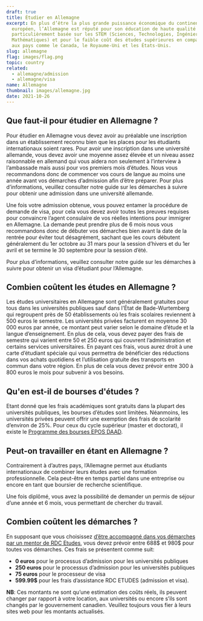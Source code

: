 ```yaml
---
draft: true
title: Étudier en Allemagne
excerpt: En plus d’être la plus grande puissance économique du continent
  européen, l’Allemagne est réputé pour son éducation de haute qualité qui est
  particulièrement basée sur les STEM (Sciences, Technologies, Ingénieries et
  Mathématiques) et pour le faible coût des études supérieures en comparaison
  aux pays comme le Canada, le Royaume-Uni et les États-Unis.
slug: allemagne
flag: images/flag.png
topic: country
related:
  - allemagne/admission
  - allemagne/visa
name: Allemagne
thumbnail: images/allemagne.jpg
date: 2021-10-26
---
```

## Que faut-il pour étudier en Allemagne ?

Pour étudier en Allemagne vous devez avoir au préalable une inscription dans un établissement reconnu bien que les places pour les étudiants internationaux soient rares. Pour avoir une inscription dans une université allemande, vous devez avoir une moyenne assez élevée et un niveau assez raisonnable en allemand qui vous aidera non seulement à l’interview à l’ambassade mais aussi pour vos premiers mois d’études. Nous vous recommandons donc de commencer vos cours de langue au moins une année avant vos démarches d’admission afin d’être préparer. Pour plus d’informations, veuillez consulter notre guide sur les démarches à suivre pour obtenir une admission dans une université allemande.

Une fois votre admission obtenue, vous pouvez entamer la procédure de demande de visa, pour cela vous devez avoir toutes les preuves requises pour convaincre l’agent consulaire de vos réelles intentions pour immigrer en Allemagne. La demande peut prendre plus de 6 mois nous vous recommandons donc de débuter vos démarches bien avant la date de la rentrée pour éviter tout désagrément, sachant que les cours débutent généralement du 1er octobre au 31 mars pour la session d’hivers et du 1er avril et se termine le 30 septembre pour la session d’été.

Pour plus d’informations, veuillez consulter notre guide sur les démarches à suivre pour obtenir un visa d’étudiant pour l’Allemagne.

## Combien coûtent les études en Allemagne ?

Les études universitaires en Allemagne sont généralement gratuites pour tous dans les universités publiques sauf dans l'État de Bade-Wurtemberg qui regroupent près de 50 établissements où les frais scolaires reviennent à 500 euros le semestre. Les universités privées facturent en moyenne 30 000 euros par année, ce montant peut varier selon le domaine d’étude et la langue d’enseignement. En plus de cela, vous devez payer des frais de semestre qui varient entre 50 et 250 euros qui couvrent l’administration et certains services universitaires. En payant ces frais, vous aurez droit à une carte d’étudiant spéciale qui vous permettra de bénéficier des réductions dans vos achats quotidiens et l’utilisation gratuite des transports en commun dans votre région. En plus de cela vous devez prévoir entre 300 à 800 euros le mois pour subvenir à vos besoins.

## Qu'en est-il de bourses d'études ?

Etant donné que les frais académiques sont gratuits dans la plupart des universités publiques, les bourses d’études sont limitées. Néanmoins, les universités privées peuvent offrir une exemption des frais de scolarité d’environ de 25%. Pour ceux du cycle supérieur (master et doctorat), il existe le [Programme des bourses EPOS DAAD](https://www.rdcetudes.com/bourses/programme-des-bourses-epos-daad-en-allemagne).

## Peut-on travailler en étant en Allemagne ?

Contrairement à d’autres pays, l’Allemagne permet aux étudiants internationaux de combiner leurs études avec une formation professionnelle. Cela peut-être en temps partiel dans une entreprise ou encore en tant que boursier de recherche scientifique.

Une fois diplômé, vous avez la possibilité de demander un permis de séjour d’une année et 6 mois, vous permettant de chercher du travail.

## Combien coûtent les démarches ?

En supposant que vous choisissez [d’être accompagné dans vos démarches par un mentor de RDC Etudes](/accompagnement), vous devez prévoir entre 688$ et 980$ pour toutes vos démarches. Ces frais se présentent comme suit:

* **0 euros** pour le processus d’admission pour les universités publiques
* **250 euros** pour le processus d’admission pour les universités publiques
* **75 euros** pour le processeur de visa
* **599.99$** pour les frais d’assistance RDC ETUDES (admission et visa).

**NB**: Ces montants ne sont qu’une estimation des coûts réels, ils peuvent changer par rapport à votre location, aux universités ou encore s’ils sont changés par le gouvernement canadien. Veuillez toujours vous fier à leurs sites web pour les montants actualisés.